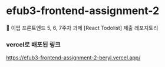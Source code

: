 # efub3-frontend-assignment-2

💛 이펍 프론트엔드 5, 6, 7주차 과제 [React Todolist] 제출 레포지토리

### vercel로 배포된 링크

https://efub3-frontend-assignment-2-beryl.vercel.app/
